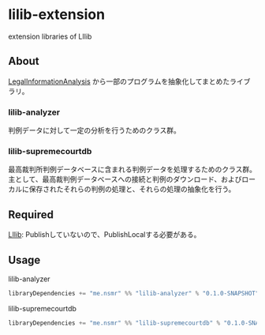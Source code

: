 # lilib-extension
extension libraries of LIlib

## About

[LegalInformationAnalysis](https://github.com/nil2013/LegalInformationAnalysis) から一部のプログラムを抽象化してまとめたライブラリ。

### lilib-analyzer

判例データに対して一定の分析を行うためのクラス群。

### lilib-supremecourtdb

最高裁判所判例データベースに含まれる判例データを処理するためのクラス群。
主として、最高裁判例データベースへの接続と判例のダウンロード、およびローカルに保存されたそれらの判例の処理と、それらの処理の抽象化を行う。

## Required

[LIlib](https://github.com/nil2013/LIlib): Publishしていないので、PublishLocalする必要がある。

## Usage

lilib-analyzer
```scala
libraryDependencies += "me.nsmr" %% "lilib-analyzer" % "0.1.0-SNAPSHOT"
```

lilib-supremecourtdb
```scala
libraryDependencies += "me.nsmr" %% "lilib-supremecourtdb" % "0.1.0-SNAPSHOT"
```
